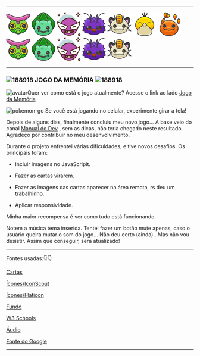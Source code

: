 _________________________________________________________________________________________________________________________________________________________________________________________________________________________________________________________________________________________________________________________________________________________________________
 ![caterpie](img/caterpie.png)
  ![bullbasaur](img/bullbasaur.png)
  ![gastly.png](img/avatar.png)
  ![venonat.png](img/venonat.png)
  ![meowth.png](img/meowth.png)
  ![psyduck.png](img/psyduck.png)
  ![charmander.png](img/charmander.png)
  ![caterpie.png](img/caterpie.png)
  ![bullbasaur.png](img/bullbasaur.png)
  ![gastly.png](img/avatar.png)
  ![venonat.png](img/venonat.png)
  ![meowth.png](img/meowth.png)



_________________________________________________________________________________________________________________________________________________________________________________________________________________________________________________________________________________________________________________________________________________________________________

### 													![188918](img/icon1.png) JOGO DA MEMÓRIA ![188918](img/icon1.png)

![avatar](img/avatar3.png)Quer ver como está o jogo atualmente? Acesse o link ao lado  [Jogo da Memória](https://georgiapereira039.github.io/MemoriaGame/jogo.html)



![pokemon-go](img/pokemon-go)
Se você está jogando no celular, experimente girar a tela! 



Depois de alguns dias, finalmente concluiu meu novo jogo... A base veio do canal [Manual do Dev](https://www.youtube.com/watch?v=tcbMmm77WOU) , sem as dicas, não teria chegado neste resultado. Agradeço por contribuir no meu desenvolvimento.



Durante o projeto enfrentei várias dificuldades, e tive novos desafios. Os principais foram: 

- Incluir imagens no JavaScripit.

- Fazer as cartas virarem.

- Fazer as imagens das cartas aparecer na área remota, rs deu um trabalhinho.

- Aplicar responsividade.
  

Minha maior recompensa é ver como tudo está funcionando.

Notem a música tema inserida. Tentei fazer um botão mute apenas, caso o usuário queira mutar o som do jogo... Não deu certo (ainda)...Mas não vou desistir. Assim que conseguir, será atualizado!

_______________________________________________________________________________________________________________________________________________________________________________________________________________________________________________________________________________________________________________________________________________________________________

Fontes usadas:👇👇


[Cartas](https://www.pokemon.com/br/pokedex/)

[Ícones/IconScout](https://iconscout.com/)

[Ícones/Flaticon](https://www.flaticon.com/br/icones-gratis/pokemon)

[Fundo](https://br.pinterest.com/pin/734790495467469536/?mt=login)

[W3 Schools](https://www.w3schools.com/default.asp)

[Áudio](https://ringtones.mob.org.pt/mp3/pokemon_theme-20774/)

[Fonte do Google](https://fonts.google.com/specimen/Press+Start+2P?query=press)   

_____________________________________________________________________________________________________________________________________________________________________________________________________________________________________________________________________________________________________________________________________________________________________
